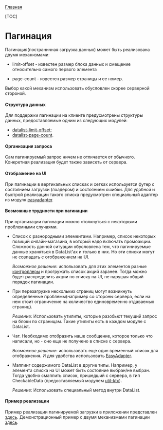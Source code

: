 [Главная](../main.md)

[TOC]

# Пагинация

Пагинация(постраничная загрузка данных) может быть реализована двумя механизмами:
- limit-offset - известен размер блока данных и смещение относительно самого
первого элемента

- page-count - известен размер страницы и ее номер.

Выбор какой механизм использовать обусловлен скорее серверной стороной.

#### Структура данных
Для поддержки пагинации на клиенте предусмотрены структуры данных,
предоставляемые одним из следующих модулей:
- [datalist-limit-offset](../../datalist-limit-offset/README.md);
- [datalist-page-count](../../datalist-page-count/README.md).


#### Организация запроса

Сам пагинируемый запрос ничем не отличается от обычного. Конкретная реализация
будет также зависеть от сервера.

#### Отображение на UI

При пагинации в вертикальных списках и сетках используется футер с состоянием загрузки
(лоадером) и состоянием ошибки. Для удобной и быстрой реализации такого
списка предусмотрен специальный адаптер из модуля [easyadapter][easy].

#### Возможные трудности при пагинации

При организации пагинации можно столкнуться с некоторыми проблемными случаями.

- Список с разнородными элементами. Например, список некоторых позиций онлайн-магазина,
в который надо включать промоакции. Сложность данной ситуации обусловлена тем,
что пагинируемые данные храняться в DataList'ах и только в них.
Но эти списки могут не совпадать с отображением на UI.

  *Возможное решение*: использовать для этих
элементов разные [контроллеры][control] и прогружать список акций заранее. Тогда можно будет
распределить акции по списку на UI, не нарушая общий порядок пагинации.

- При перезагрузке нескольких страниц могут возникнуть определенные
  проблемы(например со стороны сервера, если на нем стоит ограничение на количество
  единовременно отдаваемых страниц).

   *Решение*: Использовать утилиты, которые
  разобьют текущий запрос на блоки по страницам. Такие утилиты есть в каждом
  модуле с DataList.

- Чат. Необходимо отобразить наше сообщение, которое только что написали,
но - оно еще не получено в списке с сервера.

  *Возможное решение*: использовать еще один временный список для отображения.
  И для удобства использовать [EasyAdapter][easy].

- Маппинг содержимого DataList в другие типы.
  Например, у элемента списка на UI может быть состояние выбран/не выбран.
  Тогда удобно смаппить список, пришедший с сервера, в тип CheckableData
  (предоставляемый модулем [util-ktx][ktx]).

  *Решение*: Использовать специальный метод внутри DataList.

#### Пример реализации

Пример реализации пагинируемой загрузки в приложении представлен [здесь](../../network-sample/docs/pagin_sample.md).
Демонстрационный пример с двумя механизмами пагинации [здесь](../../easyadapter-sample/README.md).

[control]: ../../easyadapter/README.md
[cache]: ../../network/README.md
[easy]: ../../easyadapter/README.md
[ktx]: ../../util-ktx/README.md
